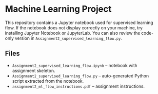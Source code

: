 # Machine Learning Project

This repository contains a Jupyter notebook used for supervised learning flow. If the notebook does not display correctly on your machine, try installing Jupyter Notebook or JupyterLab. You can also review the code-only version in `Assignment2_supervised_learning_flow.py`.

## Files
- `Assignment2_supervised_learning_flow.ipynb` – notebook with assignment skeleton.
- `Assignment2_supervised_learning_flow.py` – auto-generated Python script extracted from the notebook.
- `assignment2_ml_flow_instructions.pdf` – assignment instructions.

